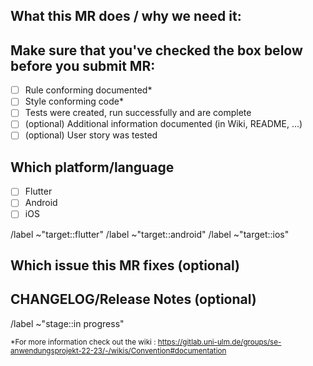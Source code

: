 ## What this MR does / why we need it:


## Make sure that you've checked the box below before you submit MR:

- [ ] Rule conforming documented*
- [ ] Style conforming code*
- [ ] Tests were created, run successfully and are complete
- [ ] (optional) Additional information documented (in Wiki, README, ...) 
- [ ] (optional) User story was tested

## Which platform/language

- [ ] Flutter
- [ ] Android
- [ ] iOS

<!--- Remove non applying label commands below -->
/label ~"target::flutter" 
/label ~"target::android" 
/label ~"target::ios" 

## Which issue this MR fixes (optional)


## CHANGELOG/Release Notes (optional)


/label ~"stage::in progress"


<sub>*For more information check out the wiki : https://gitlab.uni-ulm.de/groups/se-anwendungsprojekt-22-23/-/wikis/Convention#documentation </sub>


